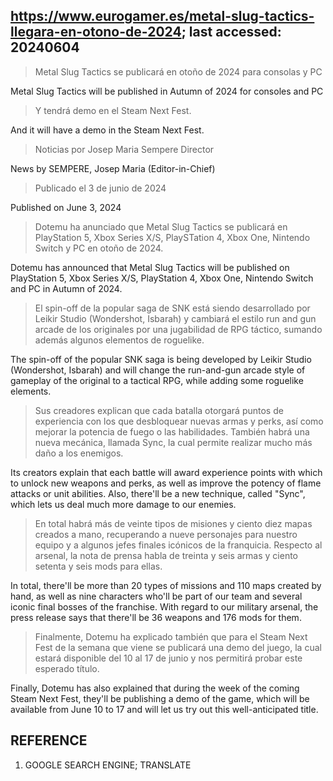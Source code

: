 ## https://www.eurogamer.es/metal-slug-tactics-llegara-en-otono-de-2024; last accessed: 20240604

> Metal Slug Tactics se publicará en otoño de 2024 para consolas y PC

Metal Slug Tactics will be published in Autumn of 2024 for consoles and PC

> Y tendrá demo en el Steam Next Fest.

And it will have a demo in the Steam Next Fest.

> Noticias por Josep Maria Sempere Director

News by SEMPERE, Josep Maria (Editor-in-Chief)

> Publicado el 3 de junio de 2024

Published on June 3, 2024

> Dotemu ha anunciado que Metal Slug Tactics se publicará en PlayStation 5, Xbox Series X/S, PlaySTation 4, Xbox One, Nintendo Switch y PC en otoño de 2024.

Dotemu has announced that Metal Slug Tactics will be published on PlayStation 5, Xbox Series X/S, PlayStation 4, Xbox One, Nintendo Switch and PC in Autumn of 2024.

> El spin-off de la popular saga de SNK está siendo desarrollado por Leikir Studio (Wondershot, Isbarah) y cambiará el estilo run and gun arcade de los originales por una jugabilidad de RPG táctico, sumando además algunos elementos de roguelike.

The spin-off of the popular SNK saga is being developed by Leikir Studio (Wondershot, Isbarah) and will change the run-and-gun arcade style of gameplay of the original to a tactical RPG, while adding some roguelike elements.

> Sus creadores explican que cada batalla otorgará puntos de experiencia con los que desbloquear nuevas armas y perks, así como mejorar la potencia de fuego o las habilidades. También habrá una nueva mecánica, llamada Sync, la cual permite realizar mucho más daño a los enemigos.

Its creators explain that each battle will award experience points with which to unlock new weapons and perks, as well as improve the potency of flame attacks or unit abilities. Also, there'll be a new technique, called "Sync", which lets us deal much more damage to our enemies.

> En total habrá más de veinte tipos de misiones y ciento diez mapas creados a mano, recuperando a nueve personajes para nuestro equipo y a algunos jefes finales icónicos de la franquicia. Respecto al arsenal, la nota de prensa habla de treinta y seis armas y ciento setenta y seis mods para ellas.

In total, there'll be more than 20 types of missions and 110 maps created by hand, as well as nine characters who'll be part of our team and several iconic final bosses of the franchise. With regard to our military arsenal, the press release says that there'll be 36 weapons and 176 mods for them.

> Finalmente, Dotemu ha explicado también que para el Steam Next Fest de la semana que viene se publicará una demo del juego, la cual estará disponible del 10 al 17 de junio y nos permitirá probar este esperado título. 

Finally, Dotemu has also explained that during the week of the coming Steam Next Fest, they'll be publishing a demo of the game, which will be available from June 10 to 17 and will let us try out this well-anticipated title.

## REFERENCE

1) GOOGLE SEARCH ENGINE; TRANSLATE
